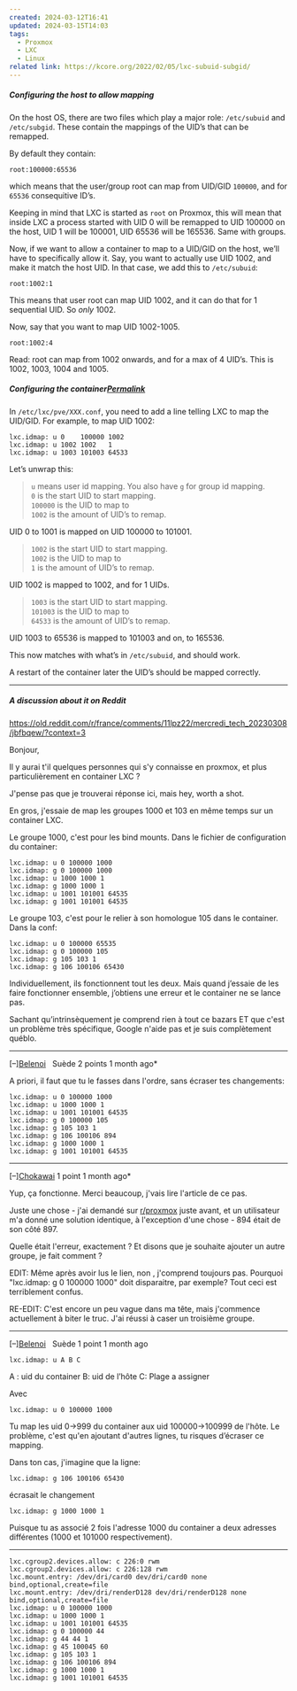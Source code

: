 ```yaml
---
created: 2024-03-12T16:41
updated: 2024-03-15T14:03
tags:
  - Proxmox
  - LXC
  - Linux
related link: https://kcore.org/2022/02/05/lxc-subuid-subgid/
---
```

##### Configuring the host to allow mapping

On the host OS, there are two files which play a major role: `/etc/subuid` and `/etc/subgid`. These contain the mappings of the UID’s that can be remapped.

By default they contain:

```shell
root:100000:65536
```

which means that the user/group root can map from UID/GID `100000`, and for `65536` consequitive ID’s.

Keeping in mind that LXC is started as `root` on Proxmox, this will mean that inside LXC a process started with UID 0 will be remapped to UID 100000 on the host, UID 1 will be 100001, UID 65536 will be 165536. Same with groups.

Now, if we want to allow a container to map to a UID/GID on the host, we’ll have to specifically allow it. Say, you want to actually use UID 1002, and make it match the host UID. In that case, we add this to `/etc/subuid`:

```shell
root:1002:1
```

This means that user root can map UID 1002, and it can do that for 1 sequential UID. So _only_ 1002.

Now, say that you want to map UID 1002-1005.

```shell
root:1002:4
```

Read: root can map from 1002 onwards, and for a max of 4 UID’s. This is 1002, 1003, 1004 and 1005.

##### Configuring the container[Permalink](https://kcore.org/2022/02/05/lxc-subuid-subgid/#configuring-the-container "Permalink")

In `/etc/lxc/pve/XXX.conf`, you need to add a line telling LXC to map the UID/GID. For example, to map UID 1002:

```shell
lxc.idmap: u 0    100000 1002
lxc.idmap: u 1002 1002   1
lxc.idmap: u 1003 101003 64533
```

Let’s unwrap this:

> `u` means user id mapping. You also have `g` for group id mapping.  
> `0` is the start UID to start mapping.  
> `100000` is the UID to map to  
> `1002` is the amount of UID’s to remap.

UID 0 to 1001 is mapped on UID 100000 to 101001.

> `1002` is the start UID to start mapping.  
> `1002` is the UID to map to  
> `1` is the amount of UID’s to remap.

UID 1002 is mapped to 1002, and for 1 UIDs.

> `1003` is the start UID to start mapping.  
> `101003` is the UID to map to  
> `64533` is the amount of UID’s to remap.

UID 1003 to 65536 is mapped to 101003 and on, to 165536.

This now matches with what’s in `/etc/subuid`, and should work.

A restart of the container later the UID’s should be mapped correctly.

___
##### A discussion about it on Reddit
https://old.reddit.com/r/france/comments/11lpz22/mercredi_tech_20230308/jbfbqew/?context=3

Bonjour,

Il y aurai t'il quelques personnes qui s'y connaisse en proxmox, et plus particulièrement en container LXC ?

J'pense pas que je trouverai réponse ici, mais hey, worth a shot.

En gros, j'essaie de map les groupes 1000 et 103 en même temps sur un container LXC.

Le groupe 1000, c'est pour les bind mounts. Dans le fichier de configuration du container:

```
lxc.idmap: u 0 100000 1000
lxc.idmap: g 0 100000 1000
lxc.idmap: u 1000 1000 1
lxc.idmap: g 1000 1000 1
lxc.idmap: u 1001 101001 64535
lxc.idmap: g 1001 101001 64535
```

Le groupe 103, c'est pour le relier à son homologue 105 dans le container. Dans la conf:

```
lxc.idmap: u 0 100000 65535
lxc.idmap: g 0 100000 105
lxc.idmap: g 105 103 1
lxc.idmap: g 106 100106 65430
```

Individuellement, ils fonctionnent tout les deux. Mais quand j’essaie de les faire fonctionner ensemble, j’obtiens une erreur et le container ne se lance pas.

Sachant qu’intrinsèquement je comprend rien à tout ce bazars ET que c'est un problème très spécifique, Google n'aide pas et je suis complètement québlo.

---

[–][Belenoi](https://old.reddit.com/user/Belenoi)   Suède 2 points 1 month ago* 

A priori, il faut que tu le fasses dans l'ordre, sans écraser tes changements:

```
lxc.idmap: u 0 100000 1000
lxc.idmap: u 1000 1000 1
lxc.idmap: u 1001 101001 64535
lxc.idmap: g 0 100000 105
lxc.idmap: g 105 103 1
lxc.idmap: g 106 100106 894
lxc.idmap: g 1000 1000 1
lxc.idmap: g 1001 101001 64535
```

---

[–][Chokawai](https://old.reddit.com/user/Chokawai) 1 point 1 month ago* 

Yup, ça fonctionne. Merci beaucoup, j'vais lire l'article de ce pas.

Juste une chose - j'ai demandé sur [r/proxmox](https://old.reddit.com/r/proxmox) juste avant, et un utilisateur m'a donné une solution identique, à l'exception d'une chose - 894 était de son côté 897.

Quelle était l'erreur, exactement ? Et disons que je souhaite ajouter un autre groupe, je fait comment ?

EDIT: Même après avoir lus le lien, non , j'comprend toujours pas. Pourquoi "lxc.idmap: g 0 100000 1000" doit disparaitre, par exemple? Tout ceci est terriblement confus.

RE-EDIT: C'est encore un peu vague dans ma tête, mais j'commence actuellement à biter le truc. J'ai réussi à caser un troisième groupe.

---

[–][Belenoi](https://old.reddit.com/user/Belenoi)   Suède 1 point 1 month ago 

```
lxc.idmap: u A B C
```

A : uid du container B: uid de l’hôte C: Plage a assigner

Avec

```
lxc.idmap: u 0 100000 1000
```

Tu map les uid 0->999 du container aux uid 100000->100999 de l'hôte. Le problème, c'est qu'en ajoutant d'autres lignes, tu risques d’écraser ce mapping.

Dans ton cas, j'imagine que la ligne:

```
lxc.idmap: g 106 100106 65430 
```

écrasait le changement

```
lxc.idmap: g 1000 1000 1
```

Puisque tu as associé 2 fois l'adresse 1000 du container a deux adresses différentes (1000 et 101000 respectivement).

___

```
lxc.cgroup2.devices.allow: c 226:0 rwm
lxc.cgroup2.devices.allow: c 226:128 rwm
lxc.mount.entry: /dev/dri/card0 dev/dri/card0 none bind,optional,create=file
lxc.mount.entry: /dev/dri/renderD128 dev/dri/renderD128 none bind,optional,create=file
lxc.idmap: u 0 100000 1000
lxc.idmap: u 1000 1000 1
lxc.idmap: u 1001 101001 64535
lxc.idmap: g 0 100000 44
lxc.idmap: g 44 44 1
lxc.idmap: g 45 100045 60
lxc.idmap: g 105 103 1
lxc.idmap: g 106 100106 894
lxc.idmap: g 1000 1000 1
lxc.idmap: g 1001 101001 64535
```

